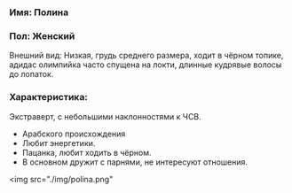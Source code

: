 
### Имя: Полина

### Пол: Женский
Внешний вид: Низкая, грудь среднего размера, ходит в чёрном топике, адидас олимпийка часто спущена на локти, длинные кудрявые волосы до лопаток.
### Характеристика: 
Экстраверт, с небольшими наклонностями к ЧСВ. 

- Арабского происхождения 
- Любит энергетики.
- Пацанка, любит ходить в чёрном. 
- В основном дружит с парнями, не интересуют отношения.

<img src="./img/polina.png"</img>